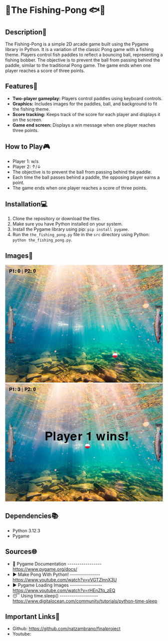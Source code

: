 # 🎣The Fishing-Pong 🐟🏓

## Description🐠

The Fishing-Pong is a simple 2D arcade game built using the Pygame library in Python. It is a variation of the classic Pong game with a fishing theme. Players control fish paddles to reflect a bouncing ball, representing a fishing bobber. The objective is to prevent the ball from passing behind the paddle, similar to the traditional Pong game. The game ends when one player reaches a score of three points.

## Features🐍

- **Two-player gameplay:** Players control paddles using keyboard controls.
- **Graphics:** Includes images for the paddles, ball, and background to fit the fishing theme.
- **Score tracking:** Keeps track of the score for each player and displays it on the screen.
- **Game end screen:** Displays a win message when one player reaches three points.

## How to Play🎮

- Player 1: w/s
- Player 2: ↑/↓
- The objective is to prevent the ball from passing behind the paddle.
- Each time the ball passes behind a paddle, the opposing player earns a point.
- The game ends when one player reaches a score of three points.

## Installation💻

1. Clone the repository or download the files.
2. Make sure you have Python installed on your system.
3. Install the Pygame library using pip: `pip install pygame`.
4. Run the `the_fishing_pong.py` file in the `src` directory using Python: `python the_fishing_pong.py`.

## Images📸

![alt text](src/assets/screenshot1.png)
![alt text](src/assets/screenshot2.png)

## Dependencies📚

- Python 3.12.3
- Pygame

## Sources🌐
- 🐍 Pygame Documentation  -----------------  https://www.pygame.org/docs/
- ▶️ Make Pong With Python!  ---------------  https://www.youtube.com/watch?v=vVGTZlnnX3U
- ▶️ Pygame Loading Images  ----------------  https://www.youtube.com/watch?v=rHEnZfq_zEQ
- 😴 Using time.sleep()  -------------------  https://www.digitalocean.com/community/tutorials/python-time-sleep

## Important Links🔗
- Github: https://github.com/natzambrano/finalproject
- Youtube: 
